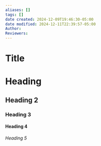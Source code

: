 ```yaml
---
aliases: []
tags: []
date created: 2024-12-09T19:46:30-05:00
date modified: 2024-12-11T22:39:57-05:00
Author: 
Reviewers:
---
```


# Title

# Heading 

## Heading 2

### Heading 3

#### Heading 4

###### Heading 5